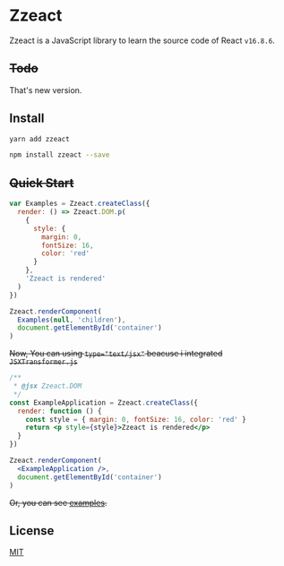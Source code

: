 # Zzeact

Zzeact is a JavaScript library to learn the source code of React `v16.8.6`.

## ~~Todo~~

That's new version.

## Install

```bash
yarn add zzeact
```

```bash
npm install zzeact --save
```

## ~~Quick Start~~

```javascript
var Examples = Zzeact.createClass({
  render: () => Zzeact.DOM.p(
    {
      style: {
        margin: 0,
        fontSize: 16,
        color: 'red'
      }
    },
    'Zzeact is rendered'
  )
})

Zzeact.renderComponent(
  Examples(null, 'children'),
  document.getElementById('container')
)
```

~~Now, You can using `type="text/jsx"` beacuse i integrated `JSXTransformer.js`~~

```jsx
/**
 * @jsx Zzeact.DOM
 */
const ExampleApplication = Zzeact.createClass({
  render: function () {
    const style = { margin: 0, fontSize: 16, color: 'red' }
    return <p style={style}>Zzeact is rendered</p>
  }
})

Zzeact.renderComponent(
  <ExampleApplication />,
  document.getElementById('container')
)
```

~~Or, you can see [examples](https://github.com/zongzi531/zzeact/tree/master/examples).~~

## License

[MIT](https://github.com/zongzi531/zzeact/blob/master/LICENSE)
